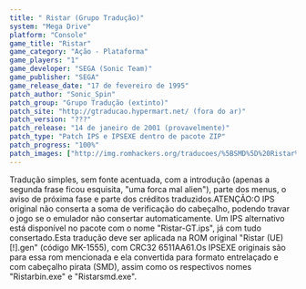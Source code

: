 ```yaml
---
title: " Ristar (Grupo Tradução)"
system: "Mega Drive"
platform: "Console"
game_title: "Ristar"
game_category: "Ação - Plataforma"
game_players: "1"
game_developer: "SEGA (Sonic Team)"
game_publisher: "SEGA"
game_release_date: "17 de fevereiro de 1995"
patch_author: "Sonic_Spin"
patch_group: "Grupo Tradução (extinto)"
patch_site: "http://gtraducao.hypermart.net/ (fora do ar)"
patch_version: "???"
patch_release: "14 de janeiro de 2001 (provavelmente)"
patch_type: "Patch IPS e IPSEXE dentro de pacote ZIP"
patch_progress: "100%"
patch_images: ["http://img.romhackers.org/traducoes/%5BSMD%5D%20Ristar%20-%20Grupo%20Traducao%20-%201.png","http://img.romhackers.org/traducoes/%5BSMD%5D%20Ristar%20-%20Grupo%20Traducao%20-%202.png","http://img.romhackers.org/traducoes/%5BSMD%5D%20Ristar%20-%20Grupo%20Traducao%20-%203.png"]
---
```

Tradução simples, sem fonte acentuada, com a introdução (apenas a segunda frase ficou esquisita, "uma forca mal alien"), parte dos menus, o aviso de próxima fase e parte dos créditos traduzidos.ATENÇÃO:O IPS original não conserta a soma de verificação do cabeçalho, podendo travar o jogo se o emulador não consertar automaticamente. Um IPS alternativo está disponível no pacote com o nome "Ristar-GT.ips", já com tudo consertado.Esta tradução deve ser aplicada na ROM original "Ristar (UE) [!].gen" (código MK-1555), com CRC32 6511AA61.Os IPSEXE originais são para essa rom mencionada e ela convertida para formato entrelaçado e com cabeçalho pirata (SMD), assim como os respectivos nomes "Ristarbin.exe" e "Ristarsmd.exe".